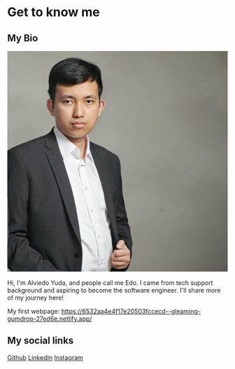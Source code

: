 # Get to know me

## My Bio

![Edophoto](assets/edoprofile.jpg)

Hi, I'm Alviedo Yuda, and people call me Edo. I came from tech support background and aspiring to become the software engineer. I'll share more of my journey here!

My first webpage: <https://6532aa4e4f17e20503fccecd--gleaming-gumdrop-27ed6e.netlify.app/>

## My social links

[Github](https://github.com/alviedoy)
[LinkedIn](https://www.linkedin.com/in/alviedoyuda/)
[Instagram](https://www.instagram.com/alviedoy/)
